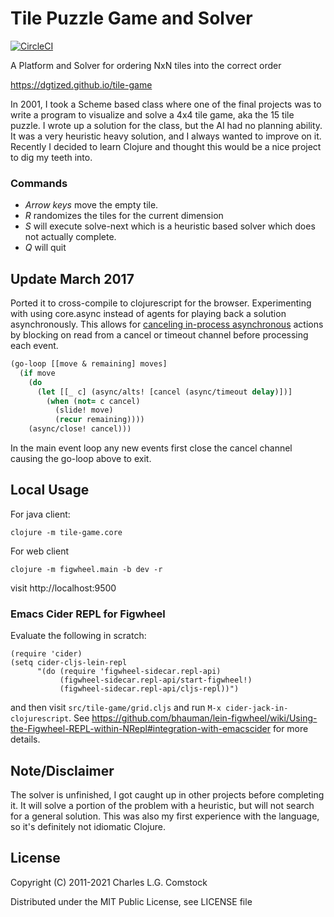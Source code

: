# Tile Puzzle Game and Solver

[![CircleCI](https://circleci.com/gh/dgtized/tile-game.svg?style=svg)](https://circleci.com/gh/dgtized/tile-game)

A Platform and Solver for ordering NxN tiles into the correct order

https://dgtized.github.io/tile-game

In 2001, I took a Scheme based class where one of the final projects
was to write a program to visualize and solve a 4x4 tile game, aka the
15 tile puzzle.  I wrote up a solution for the class, but the AI had
no planning ability.  It was a very heuristic heavy solution, and I
always wanted to improve on it.  Recently I decided to learn Clojure
and thought this would be a nice project to dig my teeth into.

### Commands

 - *Arrow keys* move the empty tile.
 - *R* randomizes the tiles for the current dimension
 - *S* will execute solve-next which is a heuristic based solver which
  does not actually complete.
 - *Q* will quit

## Update March 2017

Ported it to cross-compile to clojurescript for the browser. Experimenting with
using core.async instead of agents for playing back a solution asynchronously.
This allows
for
[canceling in-process asynchronous](http://blog.lauripesonen.com/go-concurrency-patterns-in-core-async-pipelines-and-cancellation/) actions
by blocking on read from a cancel or timeout channel before processing each
event.

```clojure
(go-loop [[move & remaining] moves]
  (if move
    (do
      (let [[_ c] (async/alts! [cancel (async/timeout delay)])]
        (when (not= c cancel)
          (slide! move)
          (recur remaining))))
    (async/close! cancel)))
```

In the main event loop any new events first close the cancel channel
causing the go-loop above to exit.

## Local Usage

For java client:

    clojure -m tile-game.core

For web client

    clojure -m figwheel.main -b dev -r

visit http://localhost:9500

### Emacs Cider REPL for Figwheel

Evaluate the following in scratch:

```elisp
(require 'cider)
(setq cider-cljs-lein-repl
      "(do (require 'figwheel-sidecar.repl-api)
           (figwheel-sidecar.repl-api/start-figwheel!)
           (figwheel-sidecar.repl-api/cljs-repl))")
```

and then visit `src/tile-game/grid.cljs` and run `M-x cider-jack-in-clojurescript`.  See https://github.com/bhauman/lein-figwheel/wiki/Using-the-Figwheel-REPL-within-NRepl#integration-with-emacscider for more details.

## Note/Disclaimer

The solver is unfinished, I got caught up in other projects before
completing it. It will solve a portion of the problem with a
heuristic, but will not search for a general solution. This was also
my first experience with the language, so it's definitely not
idiomatic Clojure.

## License

Copyright (C) 2011-2021 Charles L.G. Comstock

Distributed under the MIT Public License, see LICENSE file

